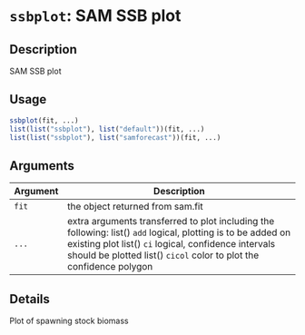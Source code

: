 # `ssbplot`: SAM SSB plot

## Description


 SAM SSB plot


## Usage

```r
ssbplot(fit, ...)
list(list("ssbplot"), list("default"))(fit, ...)
list(list("ssbplot"), list("samforecast"))(fit, ...)
```


## Arguments

Argument      |Description
------------- |----------------
```fit```     |     the object returned from sam.fit
```...```     |     extra arguments transferred to plot including the following: list()  `add` logical, plotting is to be added on existing plot list()  `ci` logical, confidence intervals should be plotted list()  `cicol` color to plot the confidence polygon

## Details


 Plot of spawning stock biomass


